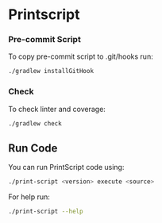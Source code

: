 
# Printscript

### Pre-commit Script
To copy pre-commit script to .git/hooks run:
```bash
./gradlew installGitHook
```

### Check
To check linter and coverage:
```bash
./gradlew check
```

## Run Code
You can run PrintScript code using:
```bash
./print-script <version> execute <source>
```
For help run:
```bash
./print-script --help
```
